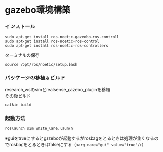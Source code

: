 # gazebo環境構築
<!-- ## 概要 -->

### インストール
```
sudo apt-get install ros-noetic-gazeobo-ros-controll
sudo apt-get install ros-noetic-ros-control
sudo apt-get install ros-noetic-ros-controllers
```
ターミナルの保存
```
source /opt/ros/noetic/setup.bash
```


### パッケージの移植＆ビルド

research_wsのsimとrealsense_gazebo_pluginを移植  
その後ビルド
```
catkin build
```
### 起動方法
```
roslaunch sim white_lane.launch
```
※guiをtrueにするとgazeboが起動するがrosbagをとるときは処理が重くなるのでrosbagをとるときはfalseにする（`<arg name="gui" value="true"/>`）


<!-- # Reference
### 白線地図画像をgazebo環境内にinsertする方法
⇛地図環境の画像を差し替えたりするときに使う
⇛集合被覆問題で作成した改良地図や等間隔地図の画像ファイルをgazebo環境に配置するときなどに使用する
⇛worldを保存して、適宜使いたいworldで実行する必要がある







- gazebo_ugokuzo.mdについて(sim/src/urdf/robot_ugokuzo.md)
- install 周りのmdファイルが合ったはず・・・
- 白線地図画像をgazebo環境内にinsertする方法(別途作る？？？)
    - その白線地図画像をpythonで作る方法？？
sim/readme.md起動方法 -->